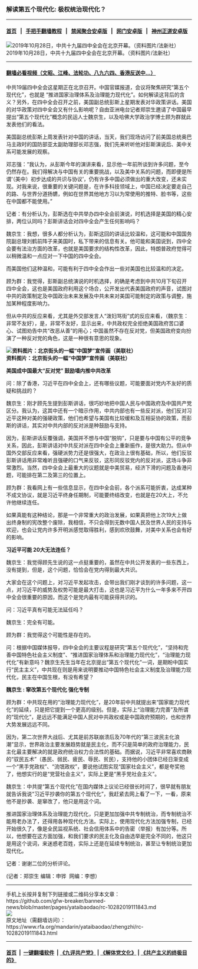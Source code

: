 ### 解读第五个现代化: 极权统治现代化？
------------------------

#### [首页](https://github.com/gfw-breaker/banned-news/blob/master/README.md) &nbsp;&nbsp;|&nbsp;&nbsp; [手把手翻墙教程](https://github.com/gfw-breaker/guides/wiki) &nbsp;&nbsp;|&nbsp;&nbsp; [禁闻聚合安卓版](https://github.com/gfw-breaker/bn-android) &nbsp;&nbsp;|&nbsp;&nbsp; [网门安卓版](https://github.com/oGate2/oGate) &nbsp;&nbsp;|&nbsp;&nbsp; [神州正道安卓版](https://github.com/SzzdOgate/update) 



<div id="headerimg">
 <img alt="2019年10月28日，中共十九届四中全会在北京开幕。（资料图片/法新社）" src="https://www.rfa.org/mandarin/yataibaodao/zhengzhi/rc-10282019111843.html/yt1028.jpg/@@images/81647b2a-3f31-430d-99cf-2208b1587b03.jpeg" title="2019年10月28日，中共十九届四中全会在北京开幕。（资料图片/法新社）"/>
 <div id="headerimgcontents">
  <div id="headerimgcaption">
   <span>
    2019年10月28日，中共十九届四中全会在北京开幕。（资料图片/法新社）
   </span>
   <!-- zoomattribute -->
  </div>
  <!-- headerimgcaption -->
 </div>
 <!-- headerimagecontents -->
</div>

<hr/>


#### [翻墙必看视频（文昭、江峰、法轮功、八九六四、香港反送中...）](https://github.com/gfw-breaker/banned-news/blob/master/pages/links.md)

<div id="storytext">
 <div>
  <div class="slot_header">
  </div>
 </div>
 <p>
  中共19届四中全会这星期正在北京召开。中国官媒报道，会议将聚焦研究“第五个现代化”，也就是 “推进国家治理体系及治理能力现代化”。如何解读这背后的含义？另外，在四中全会召开之前，美国副总统彭斯上星期发表对华政策讲话。美国的对华政策对四中全会又有什么影响呢？自由亚洲电台记者郑崇生邀请了中国最早提出“第五个现代化”概念的民运人士魏京生，以及哈佛大学政治学博士顾为群就此发表他们的看法。
 </p>
 <p>
  美国副总统彭斯上周发表针对中国的讲话，当天，我们现场访问了前美国总统奥巴马主政时的国防部亚太副助理部长邓志强，我们先来听听他对彭斯演说后、美中关系可能发展的观察。
 </p>
 <p>
  邓志强：“我认为，从彭斯今年的演讲来看，显示他一年前所谈到许多问题，至今仍然存在。我们得解决与中国有关的重要挑战，以及美中关系的问题，而即便是所谓‘（美中）初步达成的共识与协议’，仍有许多中国必须做出的重大改变，还未实现。对我来说，很重要的关键问题是，在许多科技领域上，中国已经决定要走自己的路、与世界分道扬镳，例如在世界其他地方习以为常使用的推特、脸书等，这些在中国都不能使用。”
 </p>
 <p>
  记者：有分析认为，彭斯选在中共举办四中全会前演说，时机选择是美国的精心安排，两位认同吗？彭斯讲话会对四中全会产生任何影响吗？
 </p>
 <p>
  魏京生：我想，很多人都分析认为，彭斯这回的讲话比较温和，这可能和中国国务院副总理刘鹤前阵子来美国时，私下带来的信息有关。他可能和美国说到，四中全会要有法治方面的改革，也就是美国要求的结构性改革，因此，特朗普政府觉得可以稍微温和一点应对一下中国的四中全会。
 </p>
 <p>
  而美国他们这种温和，可能有利于四中全会作出一些对美国也比较温和的决定。
 </p>
 <p>
  顾为群：我觉得，彭斯副总统演说的时机选择，的确是考虑到中共10月下旬召开四中全会，这也是美国政府利用这个场合，公开发出代表美国政府的声音，试图对中共的政策制定及中国政治未来发展及中共未来对美国可能制定的政策与调整，施加某种程度影响力。
 </p>
 <p>
  但从中共的反应来看，尤其是外交部发言人“泼妇骂街”式的反应来看，（魏京生：非常不友好），是，非常不友好，显示出来，中共政权完全拒绝美国政府苦口婆心、试图劝告中共“改恶从善”的用心；中国虽然不存在反对党，但美国政府变向扮演了一种反对党的角色，这是一种很有意思的现象。
 </p>
 <p>
  <b>
   <div class="image-inline captioned" style="width:800px;">
    <div style="width:800px;">
     <img alt="资料图片：北京街头的一幅“中国梦”宣传画（美联社）" src="https://www.rfa.org/mandarin/yataibaodao/zhengzhi/rc-10282019111843.html/yt1028a.jpg" title="资料图片：北京街头的一幅“中国梦”宣传画（美联社）"/>
    </div>
    <div class="image-caption">
     <span style="width:800px;">
      资料图片：北京街头的一幅“中国梦”宣传画（美联社）
     </span>
     <span class="copyright">
     </span>
    </div>
   </div>
  </b>
 </p>
 <p>
  <b>
   美国成中国最大“反对党”
  </b>
  <b>
  </b>
  <b>
   鼓励墙内推中共改革
  </b>
 </p>
 <p>
  问：除了香港，习近平在四中全会上，还有哪些议题，可能要面对党内不友好的质疑和挑战的？
 </p>
 <p>
  魏京生：刚才顾先生提到彭斯讲话，很巧妙地把中国人民与中国政府及中国共产党区分。我认为，这其中还有一个暗示作用，中共内部也有一些反对派，他们反对习近平这种对美的强硬政策，他们也希望与美国有比较缓和及互相妥协的政策，而彭斯的讲话，其实对中共内部的反对派是种鼓励与支持。
 </p>
 <p>
  因为，彭斯讲话反覆强调，美国并不想与中国“脱钩”，只是要与中国有公平的竞争关系，因此，彭斯讲话对中共反对派在四中全会上重新振作，是很大助力。但从中国外交部反应来看，强硬派势力还是很强大，在政治上很有基础，所以，他们反驳彭斯讲话用非常难听且强硬的口气来反驳，这形同反驳党内的反对派，这场斗争非常激烈。当然，四中全会上最重大的议题就是中美贸易，经济下滑的问题及香港问题，可能排在第二及第三的位置上。
 </p>
 <p>
  顾为群：我看网上有一些信息显示，在四中全会前，各个派系可能折衷，达成某种不成文协议，就是习近平终身任期制，可能要终结改变，也就是在20大上，不允许他继续连任。
 </p>
 <p>
  如果真能有这种结论，那是一个非常重大的政治发展，如果真把他上次19大上做出终身制的宪改整个废除，我相信，不只会得到无数中国人民及世界人民的支持与欢迎，也会让党内许多开明派感觉取得胜利，感到欢欣鼓舞，对美中关系也会有好的影响。
 </p>
 <p>
  <b>
   习近平可能
  </b>
  <b>
   20大无法连任？
  </b>
 </p>
 <p>
  <b>
  </b>
 </p>
 <p>
  魏京生：我觉得顾先生说的这一点挺重要的，虽然在中共公开发表的一些东西上，没有提到，但是，这个问题，恰恰会在党内得到最大共识。
 </p>
 <p>
  大家会在这个问题上，对习近平发起攻击，会带出我们刚才谈到的许多问题，这一点，对习近平的威势及权势可能是最大打击，这也是习近平为什么一年多来不开四中全会很重要的原因，而这个是党内最有可能获得共识的。
 </p>
 <p>
  问：习近平真有可能无法延任吗？
 </p>
 <p>
  魏京生：完全有可能。
 </p>
 <p>
  顾为群：我觉得这个可能性是存在的。
 </p>
 <p>
  问：根据中国媒体报导，四中全会的主要议程是研究“第五个现代化”，“坚持和完善中国特色社会主义制度”、“推进国家治理体系和治理能力现代化”，“治理能力现代化”有新意吗？魏京生先生当年在北京提出“第五个现代化”一词，是期盼中国实行“民主主义”，中共现在则是用来说明要推动中国特色社会主义制度及治理能力现代化，民主在中国生根，有没有希望？
 </p>
 <p>
  <b>
   魏京生
  </b>
  <b>
   :
  </b>
  <b>
   窜改第五个现代化
  </b>
  <b>
  </b>
  <b>
   强化专制
  </b>
  <b>
  </b>
 </p>
 <p>
  顾为群：中共现在用的“治理能力现代化”，是20年前中共就提出来“国家能力现代化”的延续，只是把它提到一个更高的级别。但是，实际上“治理能力完善”及所谓的“现代化”，是远远不能满足中国人民对中共政权或是中国政府预期的，也和世界大势发展远远不同。
 </p>
 <p>
  因为，第二次世界大战后、尤其是前苏联崩溃后及70年代的“第三波民主化浪潮”显示，世界政治主要发展趋势就是民主化，而不只是简单的政府治理能力，民主化最主要解决的就是政府统治权力合法性的基础。而据说，习近平非常喜欢商鞅的“驭民五术”（愚民、弱民、疲民、辱民、贫民），支持他的小团体已经日渐变成一个“黑手党政权”、“流氓政权”，要说他试图实现“国家社会主义”，都是夸奖他了，他想实行的是“党营社会主义”，实际上更是“黑手党社会主义”。
 </p>
 <p>
  魏京生：中共提“第五个现代化”在国内媒体上议论已经很长时间了，很早就有朋友就告诉我说“习近平抄袭你的第五个现代化”，我赶紧去网上看了一下，一看，原来他不是抄袭、是窜改了，他只是用这个词。
 </p>
 <p>
  推进国家治理体系及治理能力现代化，只是更加加强中共专制统治，而专制统治不能用老办法了，还得用各种现代化方法。实际上，使用现代化方法加强专制，已经开始很久了，像是全民监视系统、社会信用体系中的告密（举报）有加分等。所以，他想要在这方面加强，和我们要求的民主化及自由选举是完全不同的，他这只是用这个说词，来迷惑老百姓，实际上还是在延续专制统治，甚至让专制统治更加现代化。
 </p>
 <p>
  记者：谢谢二位的分析评论。
 </p>
 <p>
  (记者：郑崇生 编辑：申铧  网编：李想）
 </p>
</div>

<hr/>
手机上长按并复制下列链接或二维码分享本文章：<br/>
https://github.com/gfw-breaker/banned-news/blob/master/pages/yataibaodao/rc-10282019111843.md <br/>
<a href='https://github.com/gfw-breaker/banned-news/blob/master/pages/yataibaodao/rc-10282019111843.md'><img src='https://github.com/gfw-breaker/banned-news/blob/master/pages/yataibaodao/rc-10282019111843.md.png'/></a> <br/>
原文地址（需翻墙访问）：https://www.rfa.org/mandarin/yataibaodao/zhengzhi/rc-10282019111843.html


------------------------
#### [首页](https://github.com/gfw-breaker/banned-news/blob/master/README.md) &nbsp;|&nbsp; [一键翻墙软件](https://github.com/gfw-breaker/nogfw/blob/master/README.md) &nbsp;| [《九评共产党》](https://github.com/gfw-breaker/9ping.md/blob/master/README.md#九评之一评共产党是什么) | [《解体党文化》](https://github.com/gfw-breaker/jtdwh.md/blob/master/README.md) | [《共产主义的终极目的》](https://github.com/gfw-breaker/gczydzjmd.md/blob/master/README.md)


<img src='http://gfw-breaker.win/banned-news/pages/yataibaodao/rc-10282019111843.md' width='0px' height='0px'/>